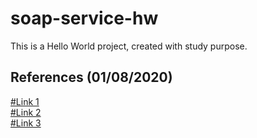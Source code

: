 # soap-service-hw

This is a Hello World project, created with study purpose. 

## References (01/08/2020) 

[#Link 1](https://java2blog.com/soap-web-service-example-in-java-using/)<br>
[#Link 2](https://www.journaldev.com/9131/soap-webservices-in-java-example-eclipse)<br>
[#Link 3](https://stackoverflow.com/questions/5890438/what-is-the-difference-between-a-top-down-web-service-and-a-bottom-up-web-servic)
